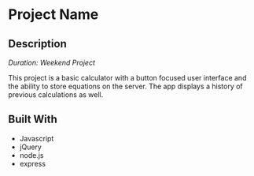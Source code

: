 # Project Name

## Description

_Duration: Weekend Project_

This project is a basic calculator with a button focused user interface and the ability to store equations on the server. The app displays a history of previous calculations as well.

## Built With

- Javascript
- jQuery
- node.js
- express

